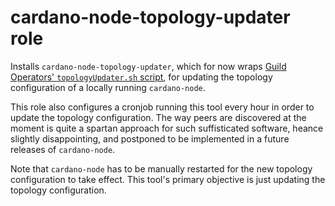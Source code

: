 # cardano-node-topology-updater role
Installs `cardano-node-topology-updater`, which for now wraps [Guild Operators' `topologyUpdater.sh` script](https://cardano-community.github.io/guild-operators/Scripts/topologyupdater/), for updating the topology configuration of a locally running `cardano-node`.

This role also configures a cronjob running this tool every hour in order to update the topology configuration. The way peers are discovered at the moment is quite a spartan approach for such suffisticated software, heance slightly disappointing, and postponed to be implemented in a future releases of `cardano-node`.

Note that `cardano-node` has to be manually restarted for the new topology configuration to take effect. This tool's primary objective is just updating the topology configuration.